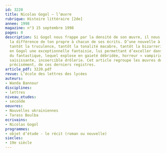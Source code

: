 ```yaml
---
id: 3220
title: Nicolas Gogol – l’œuvre
rubrique: Histoire littéraire [2de]
annee: 1998
magazine: n°3 15 septembre 1998
pages: 8
description: Si Gogol nous frappe par la densité de son œuvre, il nous subjugue par
  la différence de ton propre à chacun de ses écrits. D’une nouvelle à l’autre, dominent
  tantôt la truculence, tantôt la tonalité macabre, tantôt la bizarrerie – cela révèle
  en Gogol une exceptionnelle fantaisie, lui permettant d’exceller dans le registre
  du fantastique, lequel explose en gaieté débridée, horreur « vampirique », étrangeté
  saisissante, incoercible drôlerie. Cet article regroupe les œuvres de Gogol en fonction,
  précisément, de ces derniers registres.
article_pdf: 3220.pdf
revue: L’école des lettres des lycées
auteurs:
- Wanda Bannour
disciplines:
- lettres
niveau_etudes:
- seconde
oeuvres:
- Nouvelles ukrainiennes
- Tarass Boulba
ecrivains:
- Nicolas Gogol
programmes:
- objet d’étude - le récit (roman ou nouvelle)
siecles:
- 19e siècle
---
```

